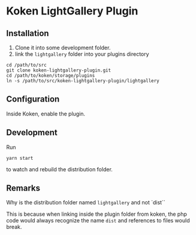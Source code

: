 # Koken LightGallery Plugin

## Installation

1. Clone it into some development folder.
2. link the `lightgallery` folder into your plugins directory

```
cd /path/to/src
git clone koken-lightgallery-plugin.git
cd /path/to/koken/storage/plugins
ln -s /path/to/src/koken-lightgallery-plugin/lightgallery
```

## Configuration

Inside Koken, enable the plugin.

## Development

Run

```
yarn start
```

to watch and rebuild the distribution folder.

## Remarks

Why is the distribution folder named `lightgallery` and not `dist``

This is because when linking inside the plugin folder from koken, the php code would always recognize the name `dist` and references to files would break.
